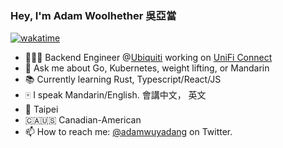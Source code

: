 ### Hey, I'm Adam Woolhether 吳亞當

[![wakatime](https://wakatime.com/badge/user/bf2e81b6-d205-4a08-a641-89ca8227df9b.svg)](https://wakatime.com/@bf2e81b6-d205-4a08-a641-89ca8227df9b)

- 👨🏼‍💻 Backend Engineer @[Ubiquiti](https://github.com/ubiquiti) working on [UniFi Connect](https://store.ui.com/collections/unifi-connect)
- 💬 Ask me about Go, Kubernetes, weight lifting, or Mandarin
- 📚 Currently learning Rust, Typescript/React/JS
- 🀄️ I speak Mandarin/English. 會講中文， 英文  
- 📍 Taipei
- 🇨🇦🇺🇸 Canadian-American
- 📫 How to reach me: [@adamwuyadang](https://twitter.com/adamwuyadang) on Twitter.